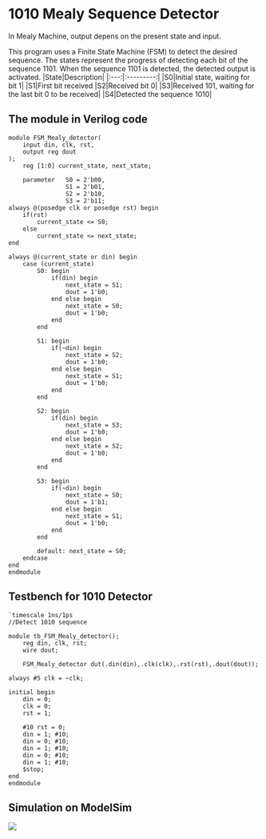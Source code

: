 # 1010 Mealy Sequence Detector
In Mealy Machine, output depens on the present state and input.

This program uses a Finite State Machine (FSM) to detect the desired sequence.
The states represent the progress of detecting each bit of the sequence 1101. When the sequence 1101 is detected, the detected output is activated.
|State|Description|
|:---:|:---------:|
|S0|Initial state, waiting for bit 1|
|S1|First bit received
|S2|Received bit 0|
|S3|Received 101, waiting for the last bit 0 to be received|
|S4|Detected the sequence 1010|

## The module in Verilog code
```
module FSM_Mealy_detector(
	input din, clk, rst,
	output reg dout
);
	reg [1:0] current_state, next_state;
	
	parameter 	S0 = 2'b00,
				S1 = 2'b01,
				S2 = 2'b10,
				S3 = 2'b11;
always @(posedge clk or posedge rst) begin
	if(rst)
		current_state <= S0;
	else
		current_state <= next_state;
end 

always @(current_state or din) begin
	case (current_state)
		S0: begin
			if(din) begin
				next_state = S1;
				dout = 1'b0;
			end else begin
				next_state = S0;
				dout = 1'b0;
			end
		end 
		
		S1: begin
			if(~din) begin
				next_state = S2;
				dout = 1'b0;
			end else begin 
				next_state = S1;
				dout = 1'b0;
			end 
		end 
		
		S2: begin
			if(din) begin
				next_state = S3;
				dout = 1'b0;
			end else begin 
				next_state = S2;
				dout = 1'b0;
			end 
		end 
		
		S3: begin 
			if(~din) begin 
				next_state = S0;
				dout = 1'b1;
			end else begin 
				next_state = S1;
				dout = 1'b0;
			end 
		end 
		
		default: next_state = S0;
	endcase
end 
endmodule 
```

## Testbench for 1010 Detector 
```
`timescale 1ns/1ps
//Detect 1010 sequence 

module tb_FSM_Mealy_detector();
	reg din, clk, rst;
	wire dout;

	FSM_Mealy_detector dut(.din(din),.clk(clk),.rst(rst),.dout(dout));

always #5 clk = ~clk;

initial begin
	din = 0;
	clk = 0;
	rst = 1;
	
	#10 rst = 0;
	din = 1; #10;
	din = 0; #10;
	din = 1; #10;
	din = 0; #10;
	din = 1; #10;
	$stop;
end
endmodule
```

## Simulation on ModelSim
<img src=https://i.imgur.com/kCNg9z8.png>